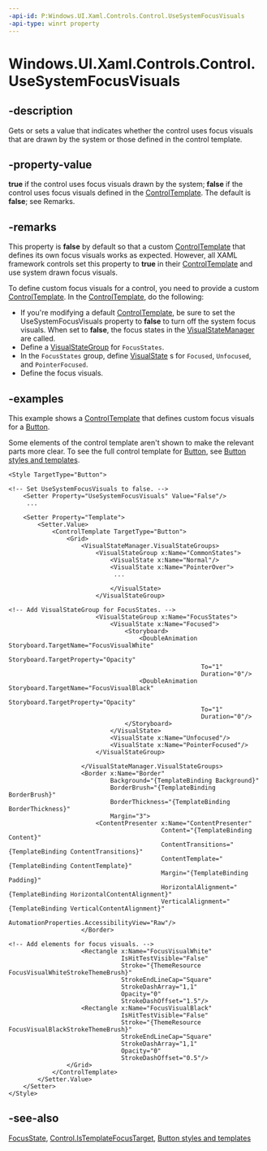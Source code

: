 ```yaml
---
-api-id: P:Windows.UI.Xaml.Controls.Control.UseSystemFocusVisuals
-api-type: winrt property
---
```


<!-- Property syntax
public bool UseSystemFocusVisuals { get;  set; }
-->

# Windows.UI.Xaml.Controls.Control.UseSystemFocusVisuals

## -description
Gets or sets a value that indicates whether the control uses focus visuals that are drawn by the system or those defined in the control template.

## -property-value
**true** if the control uses focus visuals drawn by the system; **false** if the control uses focus visuals defined in the [ControlTemplate](controltemplate.md). The default is **false**; see Remarks.

## -remarks
This property is **false** by default so that a custom [ControlTemplate](controltemplate.md) that defines its own focus visuals works as expected. However, all XAML framework controls set this property to **true** in their [ControlTemplate](controltemplate.md) and use system drawn focus visuals.

To define custom focus visuals for a control, you need to provide a custom [ControlTemplate](controltemplate.md). 
In the [ControlTemplate](controltemplate.md), do the following:

+ If you're modifying a default [ControlTemplate](controltemplate.md), be sure to set the UseSystemFocusVisuals property to **false** to turn off the system focus visuals. When set to **false**, the focus states in the [VisualStateManager](../windows.ui.xaml/visualstatemanager.md) are called.
+ Define a [VisualStateGroup](../windows.ui.xaml/visualstategroup.md) for `FocusStates`.
+ In the `FocusStates` group, define [VisualState](../windows.ui.xaml/visualstate.md) s for `Focused`, `Unfocused`, and `PointerFocused`.
+ Define the focus visuals.


## -examples
This example shows a [ControlTemplate](controltemplate.md) that defines custom focus visuals for a [Button](button.md).

Some elements of the control template aren't shown to make the relevant parts more clear. To see the full control template for [Button](button.md), see [Button styles and templates](https://msdn.microsoft.com/library/05f2b757-6a25-42a7-824a-45776e76c2d2).

```xaml
<Style TargetType="Button">
 
<!-- Set UseSystemFocusVisuals to false. -->
    <Setter Property="UseSystemFocusVisuals" Value="False"/> 
     ...

    <Setter Property="Template">
        <Setter.Value>
            <ControlTemplate TargetType="Button">
                <Grid>
                    <VisualStateManager.VisualStateGroups>
                        <VisualStateGroup x:Name="CommonStates">
                            <VisualState x:Name="Normal"/>
                            <VisualState x:Name="PointerOver">
                             ...

                            </VisualState>
                        </VisualStateGroup>

<!-- Add VisualStateGroup for FocusStates. -->
                        <VisualStateGroup x:Name="FocusStates">
                            <VisualState x:Name="Focused">
                                <Storyboard>
                                    <DoubleAnimation Storyboard.TargetName="FocusVisualWhite"
                                                     Storyboard.TargetProperty="Opacity"
                                                     To="1"
                                                     Duration="0"/>
                                    <DoubleAnimation Storyboard.TargetName="FocusVisualBlack"
                                                     Storyboard.TargetProperty="Opacity"
                                                     To="1"
                                                     Duration="0"/>
                                </Storyboard>
                            </VisualState>
                            <VisualState x:Name="Unfocused"/>
                            <VisualState x:Name="PointerFocused"/>
                        </VisualStateGroup>

                    </VisualStateManager.VisualStateGroups>
                    <Border x:Name="Border"
                            Background="{TemplateBinding Background}"
                            BorderBrush="{TemplateBinding BorderBrush}"
                            BorderThickness="{TemplateBinding BorderThickness}"
                            Margin="3">
                        <ContentPresenter x:Name="ContentPresenter"
                                          Content="{TemplateBinding Content}"
                                          ContentTransitions="{TemplateBinding ContentTransitions}"
                                          ContentTemplate="{TemplateBinding ContentTemplate}"
                                          Margin="{TemplateBinding Padding}"
                                          HorizontalAlignment="{TemplateBinding HorizontalContentAlignment}"
                                          VerticalAlignment="{TemplateBinding VerticalContentAlignment}" 
                                          AutomationProperties.AccessibilityView="Raw"/>
                    </Border>

<!-- Add elements for focus visuals. -->
                    <Rectangle x:Name="FocusVisualWhite"
                               IsHitTestVisible="False"
                               Stroke="{ThemeResource FocusVisualWhiteStrokeThemeBrush}"
                               StrokeEndLineCap="Square"
                               StrokeDashArray="1,1"
                               Opacity="0"
                               StrokeDashOffset="1.5"/>
                    <Rectangle x:Name="FocusVisualBlack"
                               IsHitTestVisible="False"
                               Stroke="{ThemeResource FocusVisualBlackStrokeThemeBrush}"
                               StrokeEndLineCap="Square"
                               StrokeDashArray="1,1"
                               Opacity="0"
                               StrokeDashOffset="0.5"/>
                </Grid>
            </ControlTemplate>
        </Setter.Value>
    </Setter>
</Style>
```



## -see-also
[FocusState](control_focusstate.md), [Control.IsTemplateFocusTarget](control_istemplatefocustarget.md), [Button styles and templates](https://msdn.microsoft.com/library/05f2b757-6a25-42a7-824a-45776e76c2d2)
